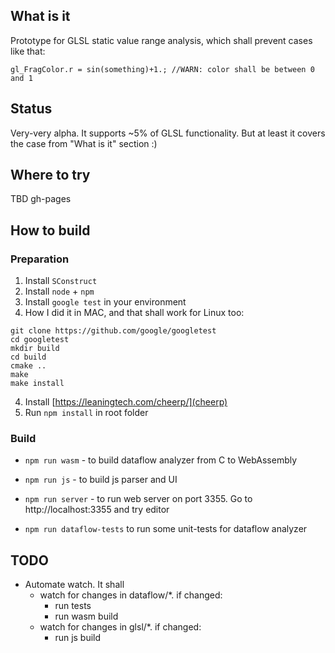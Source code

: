 ## What is it

  Prototype for GLSL static value range analysis, which shall prevent cases like that:

  ```
  gl_FragColor.r = sin(something)+1.; //WARN: color shall be between 0 and 1
  ```
## Status

  Very-very alpha. It supports ~5% of GLSL functionality. But at least it covers the case from "What is it" section :)
  
## Where to try

  TBD gh-pages

## How to build  

### Preparation

1. Install `SConstruct`
2. Install `node` + `npm`
3. Install `google test` in your environment
  1. How I did it in MAC, and that shall work for Linux too:
  ```
  git clone https://github.com/google/googletest
  cd googletest
  mkdir build
  cd build
  cmake ..
  make
  make install
  ```
4. Install [https://leaningtech.com/cheerp/](cheerp)
5. Run `npm install` in root folder

### Build

* `npm run wasm` - to build dataflow analyzer from C to WebAssembly
* `npm run js` - to build js parser and UI
* `npm run server` - to run web server on port 3355. Go to http://localhost:3355 and try editor 

* `npm run dataflow-tests` to run some unit-tests for dataflow analyzer

## TODO

* Automate watch. It shall
  * watch for changes in dataflow/*. if changed:
    * run tests
    * run wasm build
  * watch for changes in glsl/*. if changed:
    * run js build
    
      